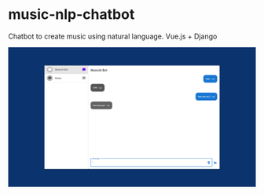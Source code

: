 # music-nlp-chatbot
 Chatbot to create music using natural language. Vue.js + Django

![](preview.png)